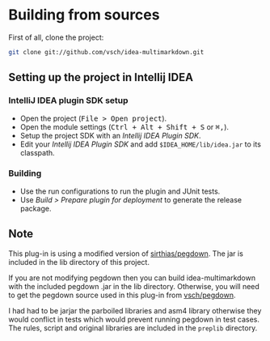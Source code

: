 Building from sources
=====================

First of all, clone the project:

```bash
git clone git://github.com/vsch/idea-multimarkdown.git
```

Setting up the project in Intellij IDEA
---------------------------------------

### IntelliJ IDEA plugin SDK setup

* Open the project (<kbd>File > Open project</kbd>).
* Open the module settings (<kbd>Ctrl + Alt + Shift + S</kbd> or <kbd>⌘,</kbd>).
* Setup the project SDK with an *Intellij IDEA Plugin SDK*.
* Edit your *Intellij IDEA Plugin SDK* and add `$IDEA_HOME/lib/idea.jar` to its classpath.

### Building

* Use the run configurations to run the plugin and JUnit tests.
* Use *Build > Prepare plugin for deployment* to generate the release package.

Note
----

This plug-in is using a modified version of [sirthias/pegdown](https://github.com/sirthias). The
jar is included in the lib directory of this project.

If you are not modifying pegdown then you can build idea-multimarkdown with the included pegdown
.jar in the lib directory. Otherwise, you will need to get the pegdown source used in this
plug-in from [vsch/pegdown](https://github.com/vsch/pegdown/tree/develop).

I had had to be jarjar the parboiled libraries and asm4 library otherwise they would conflict in
tests which would prevent running pegdown in test cases. The rules, script and original libraries
are included in the `preplib` directory.
